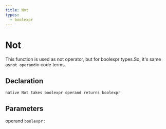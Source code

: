 ```yaml
---
title: Not
types:
  - boolexpr
---
```


# Not
This function is used as not operator, but for boolexpr types.So, it's same as`not operand`in code terms.

## Declaration

```jass
native Not takes boolexpr operand returns boolexpr
```

## Parameters
operand `boolexpr`
: 
